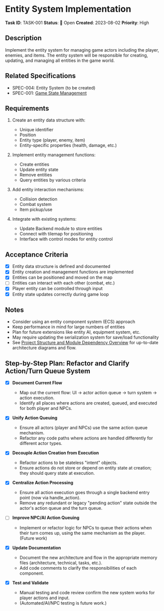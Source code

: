 # Entity System Implementation

**Task ID**: TASK-001
**Status**: 📝 Open
**Created**: 2023-08-02
**Priority**: High

## Description

Implement the entity system for managing game actors including the player, enemies, and items. The entity system will be responsible for creating, updating, and managing all entities in the game world.

## Related Specifications

- SPEC-004: Entity System (to be created)
- SPEC-001: [Game State Management](.cursor/specs/backend/game_state.md)

## Requirements

1. Create an entity data structure with:
   - Unique identifier
   - Position
   - Entity type (player, enemy, item)
   - Entity-specific properties (health, damage, etc.)

2. Implement entity management functions:
   - Create entities
   - Update entity state
   - Remove entities
   - Query entities by various criteria

3. Add entity interaction mechanisms:
   - Collision detection
   - Combat system
   - Item pickup/use

4. Integrate with existing systems:
   - Update Backend module to store entities
   - Connect with tilemap for positioning
   - Interface with control modes for entity control

## Acceptance Criteria

- [x] Entity data structure is defined and documented
- [x] Entity creation and management functions are implemented
- [x] Entities can be positioned and moved on the map
- [ ] Entities can interact with each other (combat, etc.)
- [x] Player entity can be controlled through input
- [x] Entity state updates correctly during game loop

## Notes

- Consider using an entity component system (ECS) approach
- Keep performance in mind for large numbers of entities
- Plan for future extensions like entity AI, equipment system, etc.
- May require updating the serialization system for save/load functionality
- See [Project Structure and Module Dependency Overview](../docs/project_structure.md) for up-to-date architecture diagrams and flow.

## Step-by-Step Plan: Refactor and Clarify Action/Turn Queue System

- [x] **Document Current Flow**
  - Map out the current flow: UI → actor action queue → turn system → action execution.
  - Identify all places where actions are created, queued, and executed for both player and NPCs.

- [x] **Unify Action Queuing**
  - Ensure all actors (player and NPCs) use the same action queue mechanism.
  - Refactor any code paths where actions are handled differently for different actor types.

- [x] **Decouple Action Creation from Execution**
  - Refactor actions to be stateless "intent" objects.
  - Ensure actions do not store or depend on entity state at creation; they should query state at execution.

- [x] **Centralize Action Processing**
  - Ensure all action execution goes through a single backend entry point (now via handle_action).
  - Remove any redundant or legacy "pending action" state outside the actor's action queue and the turn queue.

- [ ] **Improve NPC/AI Action Queuing**
  - Implement or refactor logic for NPCs to queue their actions when their turn comes up, using the same mechanism as the player. (Future work)

- [x] **Update Documentation**
  - Document the new architecture and flow in the appropriate memory files (architecture, technical, tasks, etc.).
  - Add code comments to clarify the responsibilities of each component.

- [x] **Test and Validate**
  - Manual testing and code review confirm the new system works for player actions and input.
  - (Automated/AI/NPC testing is future work.)
